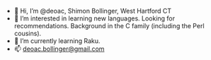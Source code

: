 - 👋 Hi, I’m @deoac, Shimon Bollinger, West Hartford CT
- 👀 I’m interested in learning new languages. Looking for recommendations. Background in the C family (including the Perl cousins).
- 🌱 I’m currently learning Raku.
- 📫 deoac.bollinger@gmail.com

<!---
deoac/deoac is a ✨ special ✨ repository because its `README.md` (this file) appears on your GitHub profile.
You can click the Preview link to take a look at your changes.
--->
